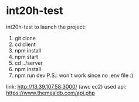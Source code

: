 # int20h-test
int20h-test
to launch the project:
1. git clone
2. cd client
3. npm install
4. npm start
5. cd ../server
6. npm install
7. npm run dev
P.S.: won't work since no .env file :)

link: http://13.39.107.58:3000/ (awc ec2)
used api: https://www.themealdb.com/api.php
